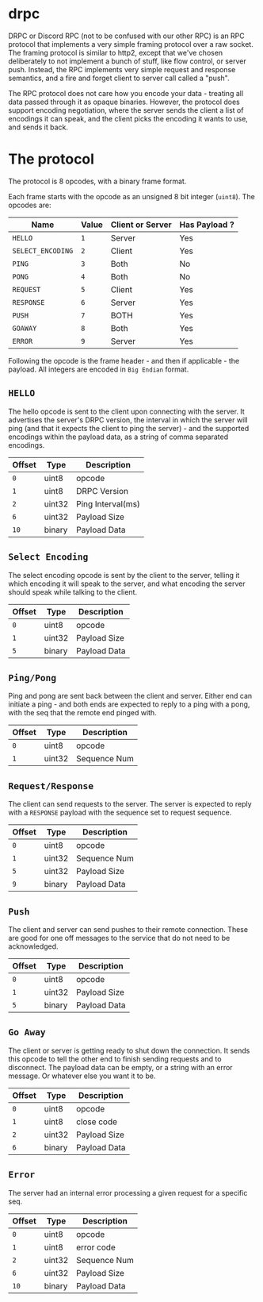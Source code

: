# drpc
DRPC or Discord RPC (not to be confused with our other RPC) is an RPC protocol that 
implements a very simple framing protocol over a raw socket. The framing protocol is similar to http2, except
that we've chosen deliberately to not implement a bunch of stuff, like flow control, or server push. Instead, the RPC
implements very simple request and response semantics, and a fire and forget client to server call called a "push". 

The RPC protocol does not care how you encode your data - treating all data passed through it as opaque binaries. However,
the protocol does support encoding negotiation, where the server sends the client a list of encodings it can speak, 
and the client picks the encoding it wants to use, and sends it back.

# The protocol
The protocol is 8 opcodes, with a binary frame format.

Each frame starts with the opcode as an unsigned 8 bit integer (`uint8`). The opcodes are:

| Name              | Value | Client or Server | Has Payload ? |
| ----------------- | ----- | ---------------- | ------------- | 
| `HELLO`           | `1`   | Server           | Yes           |
| `SELECT_ENCODING` | `2`   | Client           | Yes           |
| `PING`            | `3`   | Both             | No            |
| `PONG`            | `4`   | Both             | No            |
| `REQUEST`         | `5`   | Client           | Yes           |
| `RESPONSE`        | `6`   | Server           | Yes           |
| `PUSH`            | `7`   | BOTH             | Yes           |
| `GOAWAY`          | `8`   | Both             | Yes           |
| `ERROR`           | `9`   | Server           | Yes           |

Following the opcode is the frame header - and then if applicable - the payload.
All integers are encoded in `Big Endian` format. 

## `HELLO`
The hello opcode is sent to the client upon connecting with the server. It advertises the server's DRPC version, the interval
in which the server will ping (and that it expects the client to ping the server) - and the supported encodings within the 
payload data, as a string of comma separated encodings.

| Offset | Type     | Description      |
| ------ | -------- | -----------------|
| `0`    | uint8    | opcode           |
| `1`    | uint8    | DRPC Version     |
| `2`    | uint32   | Ping Interval(ms)|
| `6`    | uint32   | Payload Size     | 
| `10`   | binary   | Payload Data     |


## `Select Encoding`
The select encoding opcode is sent by the client to the server, telling it which encoding it will speak to the server,
and what encoding the server should speak while talking to the client. 

| Offset | Type     | Description      |
| ------ | -------- | -----------------|
| `0`    | uint8    | opcode           |
| `1`    | uint32   | Payload Size     | 
| `5`    | binary   | Payload Data     |


## `Ping/Pong`
Ping and pong are sent back between the client and server. Either end can initiate a ping - and both ends are expected
to reply to a ping with a pong, with the seq that the remote end pinged with. 

| Offset | Type     | Description      |
| ------ | -------- | -----------------|
| `0`    | uint8    | opcode           |
| `1`    | uint32   | Sequence Num     | 

## `Request/Response`
The client can send requests to the server. The server is expected to reply with a `RESPONSE` payload with the sequence set to 
request sequence.

| Offset | Type     | Description      |
| ------ | -------- | -----------------|
| `0`    | uint8    | opcode           |
| `1`    | uint32   | Sequence Num     | 
| `5`    | uint32   | Payload Size     | 
| `9`    | binary   | Payload Data     |

## `Push`
The client and server can send pushes to their remote connection. These are good for one off messages to
the service that do not need to be acknowledged. 

| Offset | Type     | Description      |
| ------ | -------- | -----------------|
| `0`    | uint8    | opcode           |
| `1`    | uint32   | Payload Size     | 
| `5`    | binary   | Payload Data     |

## `Go Away`
The client or server is getting ready to shut down the connection. It sends this opcode to tell the other end to finish sending 
requests and to disconnect. The payload data can be empty, or a string with an error message. Or whatever else you want it to be.

| Offset | Type     | Description      |
| ------ | -------- | -----------------|
| `0`    | uint8    | opcode           |
| `1`    | uint8    | close code       | 
| `2`    | uint32   | Payload Size     |
| `6`    | binary   | Payload Data     |

## `Error`
The server had an internal error processing a given request for a specific seq.

| Offset | Type     | Description      |
| ------ | -------- | -----------------|
| `0`    | uint8    | opcode           |
| `1`    | uint8    | error code       |
| `2`    | uint32   | Sequence Num     |
| `6`    | uint32   | Payload Size     |
| `10`   | binary   | Payload Data     |
